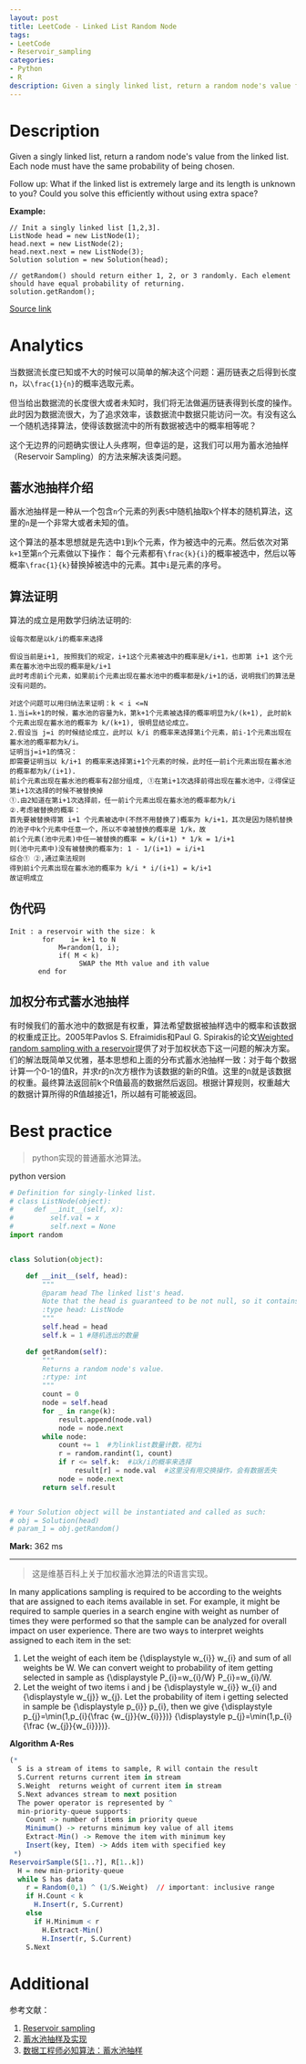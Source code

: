 ```yaml
---
layout: post
title: LeetCode - Linked List Random Node
tags:
- LeetCode
- Reservoir_sampling
categories:
- Python
- R
description: Given a singly linked list, return a random node's value from the linked list. Each node must have the same probability of being chosen.
---
```



# Description
Given a singly linked list, return a random node's value from the linked list. Each node must have the same probability of being chosen.

Follow up:
What if the linked list is extremely large and its length is unknown to you? Could you solve this efficiently without using extra space?

**Example:**

```
// Init a singly linked list [1,2,3].
ListNode head = new ListNode(1);
head.next = new ListNode(2);
head.next.next = new ListNode(3);
Solution solution = new Solution(head);

// getRandom() should return either 1, 2, or 3 randomly. Each element should have equal probability of returning.
solution.getRandom();
```

[Source link](https://leetcode.com/problems/linked-list-random-node/description/)

# Analytics

当数据流长度已知或不大的时候可以简单的解决这个问题：遍历链表之后得到长度n，以`\frac{1}{n}`的概率选取元素。

但当给出数据流的长度很大或者未知时，我们将无法做遍历链表得到长度的操作。此时因为数据流很大，为了追求效率，该数据流中数据只能访问一次。有没有这么一个随机选择算法，使得该数据流中的所有数据被选中的概率相等呢？

这个无边界的问题确实很让人头疼啊，但幸运的是，这我们可以用为蓄水池抽样（Reservoir Sampling）的方法来解决该类问题。

## 蓄水池抽样介绍

蓄水池抽样是一种从一个包含`n`个元素的列表`S`中随机抽取`k`个样本的随机算法，这里的`n`是一个非常大或者未知的值。

这个算法的基本思想就是先选中`1`到`k`个元素，作为被选中的元素。然后依次对第`k+1`至第`n`个元素做以下操作：
每个元素都有`\frac{k}{i}`的概率被选中，然后以等概率`\frac{1}{k}`替换掉被选中的元素。其中`i`是元素的序号。

## 算法证明

算法的成立是用数学归纳法证明的:

```
设每次都是以k/i的概率来选择

假设当前是i+1, 按照我们的规定，i+1这个元素被选中的概率是k/i+1，也即第 i+1 这个元素在蓄水池中出现的概率是k/i+1
此时考虑前i个元素，如果前i个元素出现在蓄水池中的概率都是k/i+1的话，说明我们的算法是没有问题的。

对这个问题可以用归纳法来证明：k < i <=N
1.当i=k+1的时候，蓄水池的容量为k，第k+1个元素被选择的概率明显为k/(k+1), 此时前k个元素出现在蓄水池的概率为 k/(k+1), 很明显结论成立。
2.假设当 j=i 的时候结论成立，此时以 k/i 的概率来选择第i个元素，前i-1个元素出现在蓄水池的概率都为k/i。
证明当j=i+1的情况：
即需要证明当以 k/i+1 的概率来选择第i+1个元素的时候，此时任一前i个元素出现在蓄水池的概率都为k/(i+1).
前i个元素出现在蓄水池的概率有2部分组成, ①在第i+1次选择前得出现在蓄水池中，②得保证第i+1次选择的时候不被替换掉
①.由2知道在第i+1次选择前，任一前i个元素出现在蓄水池的概率都为k/i
②.考虑被替换的概率：
首先要被替换得第 i+1 个元素被选中(不然不用替换了)概率为 k/i+1，其次是因为随机替换的池子中k个元素中任意一个，所以不幸被替换的概率是 1/k，故
前i个元素(池中元素)中任一被替换的概率 = k/(i+1) * 1/k = 1/i+1
则(池中元素中)没有被替换的概率为: 1 - 1/(i+1) = i/i+1
综合① ②,通过乘法规则
得到前i个元素出现在蓄水池的概率为 k/i * i/(i+1) = k/i+1
故证明成立
```

## 伪代码
```
Init : a reservoir with the size： k  
        for    i= k+1 to N  
            M=random(1, i);  
            if( M < k)  
                 SWAP the Mth value and ith value  
       end for
```

## 加权分布式蓄水池抽样

有时候我们的蓄水池中的数据是有权重，算法希望数据被抽样选中的概率和该数据的权重成正比。2005年Pavlos S. Efraimidis和Paul G. Spirakis的论文[Weighted random sampling with a reservoir](http://dl.acm.org/citation.cfm?id=1138834)提供了对于加权状态下这一问题的解决方案。们的解法既简单又优雅，基本思想和上面的分布式蓄水池抽样一致：对于每个数据计算一个0-1的值R，并求r的n次方根作为该数据的新的R值。这里的n就是该数据的权重。最终算法返回前k个R值最高的数据然后返回。根据计算规则，权重越大的数据计算所得的R值越接近1，所以越有可能被返回。

# Best practice

>python实现的普通蓄水池算法。

python version

```python
# Definition for singly-linked list.
# class ListNode(object):
#     def __init__(self, x):
#         self.val = x
#         self.next = None
import random


class Solution(object):

    def __init__(self, head):
        """
        @param head The linked list's head.
        Note that the head is guaranteed to be not null, so it contains at least one node.
        :type head: ListNode
        """
        self.head = head
        self.k = 1 #随机选出的数量

    def getRandom(self):
        """
        Returns a random node's value.
        :rtype: int
        """
        count = 0
        node = self.head
        for _ in range(k):
            result.append(node.val)
            node = node.next
        while node:
            count += 1  #为linklist数量计数，视为i
            r = random.randint(1, count)
            if r <= self.k:  #以k/i的概率来选择
                result[r] = node.val  #这里没有用交换操作，会有数据丢失
            node = node.next
        return self.result


# Your Solution object will be instantiated and called as such:
# obj = Solution(head)
# param_1 = obj.getRandom()
```

**Mark:** 362 ms

-----

>这是维基百科上关于加权蓄水池算法的R语言实现。

In many applications sampling is required to be according to the weights that are assigned to each items available in set. For example, it might be required to sample queries in a search engine with weight as number of times they were performed so that the sample can be analyzed for overall impact on user experience. There are two ways to interpret weights assigned to each item in the set:
1. Let the weight of each item be {\displaystyle w_{i}} w_{i} and sum of all weights be W. We can convert weight to probability of item getting selected in sample as {\displaystyle P_{i}=w_{i}/W} P_{i}=w_{i}/W.
2. Let the weight of two items i and j be {\displaystyle w_{i}} w_{i} and {\displaystyle w_{j}} w_{j}. Let the probability of item i getting selected in sample be {\displaystyle p_{i}} p_{i}, then we give {\displaystyle p_{j}=\min(1,p_{i}{\frac {w_{j}}{w_{i}}})} {\displaystyle p_{j}=\min(1,p_{i}{\frac {w_{j}}{w_{i}}})}.

**Algorithm A-Res**
```r
(*
  S is a stream of items to sample, R will contain the result
  S.Current returns current item in stream
  S.Weight  returns weight of current item in stream
  S.Next advances stream to next position
  The power operator is represented by ^
  min-priority-queue supports:
    Count -> number of items in priority queue
    Minimum() -> returns minimum key value of all items
    Extract-Min() -> Remove the item with minimum key
    Insert(key, Item) -> Adds item with specified key
 *)
ReservoirSample(S[1..?], R[1..k])
  H = new min-priority-queue
  while S has data
    r = Random(0,1) ^ (1/S.Weight)  // important: inclusive range
    if H.Count < k
      H.Insert(r, S.Current)
    else
      if H.Minimum < r
        H.Extract-Min()
        H.Insert(r, S.Current)
    S.Next
```

# Additional
参考文献：
1. [Reservoir sampling](https://en.wikipedia.org/wiki/Reservoir_sampling)
2. [蓄水池抽样及实现](http://www.cnblogs.com/hrlnw/archive/2012/11/27/2777337.html)
3. [数据工程师必知算法：蓄水池抽样](http://blog.jobbole.com/42550/)
